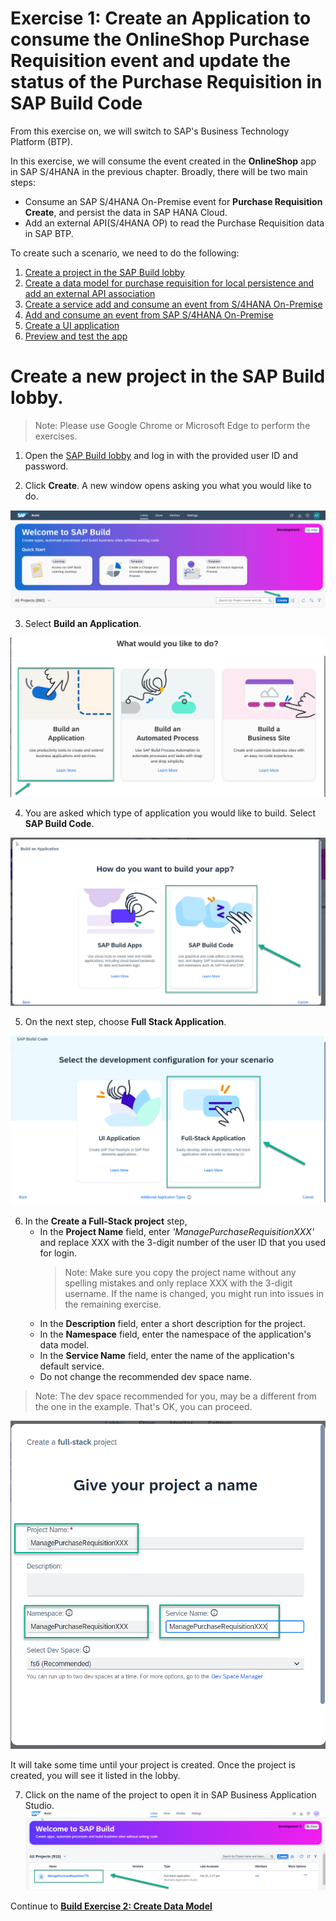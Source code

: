 # Exercise 1: Create an Application to consume the OnlineShop Purchase Requisition event and update the status of the Purchase Requisition in SAP Build Code

From this exercise on, we will switch to SAP's Business Technology Platform (BTP).

In this exercise, we will consume the event created in the **OnlineShop** app in SAP S/4HANA in the previous chapter. Broadly, there will be two main steps:
- Consume an SAP S/4HANA On-Premise event for **Purchase Requisition Create**, and persist the data in SAP HANA Cloud.
- Add an external API(S/4HANA OP) to read the Purchase Requisition data in SAP BTP.

To create such a scenario, we need to do the following:
1. [Create a project in the SAP Build lobby](exercises/buildcode/exercises/ex1/README.md)
2. [Create a data model for purchase requisition for local persistence and add an external API association ](../../../buildcode/exercises/ex2/README.md)
3. [Create a service ](../../../buildcode/exercises/ex3/README.md)[add and consume an event from S/4HANA On-Premise](../../../buildcode/exercises/ex4/README.md)
4. [Add and consume an event from SAP S/4HANA On-Premise](../../../buildcode/exercises/ex4/README.md)
5. [Create a UI application](../../../buildcode/exercises/ex5/README.md)
6. [Preview and test the app](../../../buildcode/exercises/ex6/README.md)

# Create a new project in the SAP Build lobby.
> Note: Please use Google Chrome or Microsoft Edge to perform the exercises.

1. Open the [SAP Build lobby](https://lcapteched.eu10.build.cloud.sap/lobby) and log in with the provided user ID and password.

2. Click **Create**. A new window opens asking you what you would like to do. 

![](images/Build_001.png)

3. Select **Build an Application**.

![](images/Build_002.png)

4. You are asked which type of application you would like to build. Select **SAP Build Code**.

![](images/CreateProject_BuildCode.png)

5. On the next step, choose **Full Stack Application**. 

![](images/CreateFullStack.png)

6. In the **Create a Full-Stack project** step,
   - In the **Project Name** field, enter *'ManagePurchaseRequisitionXXX'* and replace XXX with the 3-digit number of the user ID that you used for login.
     > Note: Make sure you copy the project name without any spelling mistakes and only replace XXX with the 3-digit username. If the name is changed, you might run into issues in the remaining exercise.
   - In the **Description** field, enter a short description for the project.
   - In the **Namespace** field, enter the namespace of the application's data model.
   - In the **Service Name** field, enter the name of the application's default service.
   - Do not change the recommended dev space name.


> Note: The dev space recommended for you, may be a different from the one in the example. That's OK,  you can proceed.

![](images/ProjectName.png)

It will take some time until your project is created. Once the project is created, you will see it listed in the lobby. 

7. Click on the name of the project to open it in SAP Business Application Studio.
![](images/projectCreated.png)
   

Continue to **[Build Exercise 2: Create Data Model](../../../buildcode/exercises/ex2/README.md)**

